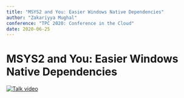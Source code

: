 ```yaml
---
title: "MSYS2 and You: Easier Windows Native Dependencies"
author: "Zakariyya Mughal"
conference: "TPC 2020: Conference in the Cloud"
date: 2020-06-25
---
```


# MSYS2 and You: Easier Windows Native Dependencies

[![Talk video](http://img.youtube.com/vi/s43DLnzoYeg/0.jpg)](https://www.youtube.com/watch?v=s43DLnzoYeg)
